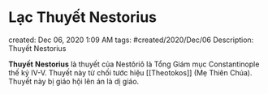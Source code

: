# Lạc Thuyết Nestorius

created: Dec 06, 2020 1:09 AM
tags: #created/2020/Dec/06
Description: Thuyết Nestorius

**Thuyết** **Nestorius** là thuyết của Nestôriô là Tổng Giám mục Constantinople thế kỷ IV-V. Thuyết này từ chối tước hiệu [[Theotokos]] (Mẹ Thiên Chúa). Thuyết này bị giáo hội lên án là dị giáo.